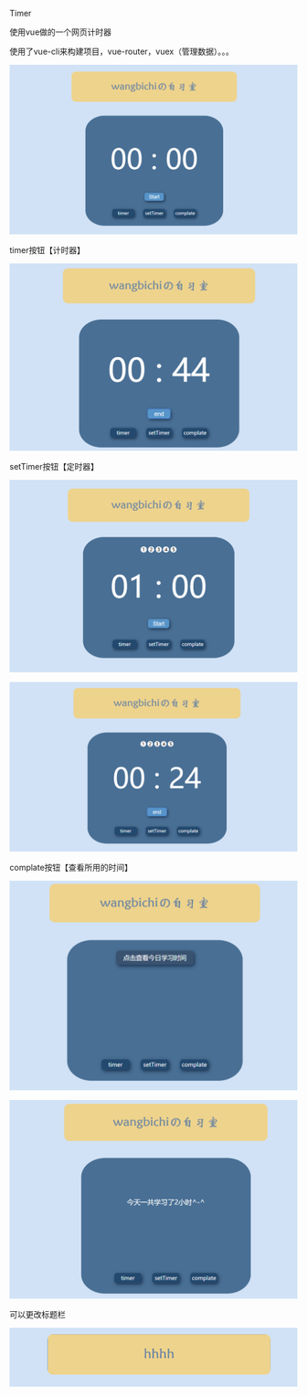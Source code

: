 Timer

使用vue做的一个网页计时器

使用了vue-cli来构建项目，vue-router，vuex（管理数据）。。。



![image](https://github.com/moximoxi233/timer/blob/master/images/1.png)

timer按钮【计时器】

![image](https://github.com/moximoxi233/timer/blob/master/images/2.png)

setTimer按钮【定时器】

![image](https://github.com/moximoxi233/timer/blob/master/images/3.png)

![image](https://github.com/moximoxi233/timer/blob/master/images/4.png)

complate按钮【查看所用的时间】

![image](https://github.com/moximoxi233/timer/blob/master/images/5.png)

![image](https://github.com/moximoxi233/timer/blob/master/images/6.png)

可以更改标题栏

![image](https://github.com/moximoxi233/timer/blob/master/images/7.png)
